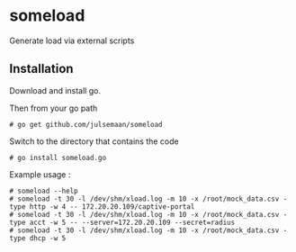 # someload

Generate load via external scripts

## Installation

Download and install go.

Then from your go path 

`# go get github.com/julsemaan/someload`

Switch to the directory that contains the code

`# go install someload.go`

Example usage : 

```
# someload --help
# someload -t 30 -l /dev/shm/xload.log -m 10 -x /root/mock_data.csv -type http -w 4 -- 172.20.20.109/captive-portal
# someload -t 30 -l /dev/shm/xload.log -m 10 -x /root/mock_data.csv -type acct -w 5 -- --server=172.20.20.109 --secret=radius
# someload -t 30 -l /dev/shm/xload.log -m 10 -x /root/mock_data.csv -type dhcp -w 5
```
